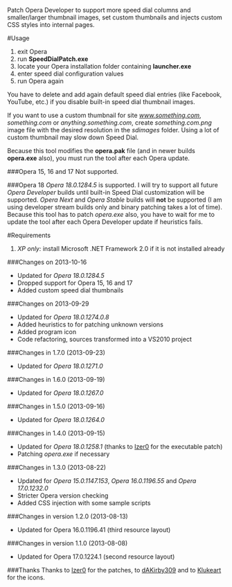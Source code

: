 Patch Opera Developer to support more speed dial columns and smaller/larger thumbnail images, set custom thumbnails and injects custom CSS styles into internal pages.

#Usage
1. exit Opera
2. run **SpeedDialPatch.exe**
3. locate your Opera installation folder containing **launcher.exe**
4. enter speed dial configuration values
5. run Opera again

You have to delete and add again default speed dial entries (like Facebook, YouTube, etc.) if you disable built-in speed dial thumbnail images. 

If you want to use a custom thumbnail for site *www.something.com*, *something.com* or *anything.something.com*, create *something.com.png* image file with the desired resolution in the *sdimages* folder. Using a lot of custom thumbnail may slow down Speed Dial.

Because this tool modifies the **opera.pak** file (and in newer builds **opera.exe** also), you must run the tool after each Opera update.

###Opera 15, 16 and 17
Not supported.

###Opera 18
*Opera 18.0.1284.5* is supported. I will try to support all future *Opera Developer* builds until built-in Speed Dial customization will be supported. *Opera Next* and *Opera Stable* builds will **not** be supported (I am using developer stream builds only and binary patching takes a lot of time). Because this tool has to patch *opera.exe* also, you have to wait for me to update the tool after each Opera Developer update if heuristics fails.

#Requirements
1. *XP only:* install Microsoft .NET Framework 2.0 if it is not installed already 

###Changes on 2013-10-16
* Updated for *Opera 18.0.1284.5*
* Dropped support for Opera 15, 16 and 17
* Added custom speed dial thumbnails

###Changes on 2013-09-29
* Updated for *Opera 18.0.1274.0.8*
* Added heuristics to for patching unknown versions
* Added program icon
* Code refactoring, sources transformed into a VS2010 project

###Changes in 1.7.0 (2013-09-23)
* Updated for *Opera 18.0.1271.0*

###Changes in 1.6.0 (2013-09-19)
* Updated for *Opera 18.0.1267.0*

###Changes in 1.5.0 (2013-09-16)
* Updated for *Opera 18.0.1264.0*

###Changes in 1.4.0 (2013-09-15)
* Updated for *Opera 18.0.1258.1* (thanks to [Izer0](http://my.opera.com/nanit76/about/) for the executable patch)
* Patching *opera.exe* if necessary

###Changes in 1.3.0 (2013-08-22)
* Updated for *Opera 15.0.1147.153*, *Opera 16.0.1196.55* and *Opera 17.0.1232.0*
* Stricter Opera version checking
* Added CSS injection with some sample scripts

###Changes in version 1.2.0 (2013-08-13)
* Updated for Opera 16.0.1196.41 (third resource layout)

###Changes in version 1.1.0 (2013-08-08)
* Updated for Opera 17.0.1224.1 (second resource layout)

###Thanks
Thanks to [Izer0](http://my.opera.com/nanit76/about/) for the patches, to [dAKirby309](http://www.iconarchive.com/artist/dakirby309.html) and to [Klukeart](http://www.iconarchive.com/artist/klukeart.html) for the icons.